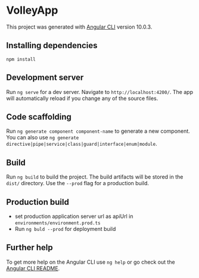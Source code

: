 # VolleyApp

This project was generated with [Angular CLI](https://github.com/angular/angular-cli) version 10.0.3.

## Installing dependencies
`npm install`

## Development server

Run `ng serve` for a dev server. Navigate to `http://localhost:4200/`. The app will automatically reload if you change any of the source files.

## Code scaffolding

Run `ng generate component component-name` to generate a new component. You can also use `ng generate directive|pipe|service|class|guard|interface|enum|module`.

## Build

Run `ng build` to build the project. The build artifacts will be stored in the `dist/` directory. Use the `--prod` flag for a production build.

## Production build
+ set production application server url as apiUrl in `environments/environment.prod.ts`
+ Run `ng buld --prod` for deployment build

## Further help

To get more help on the Angular CLI use `ng help` or go check out the [Angular CLI README](https://github.com/angular/angular-cli/blob/master/README.md).
